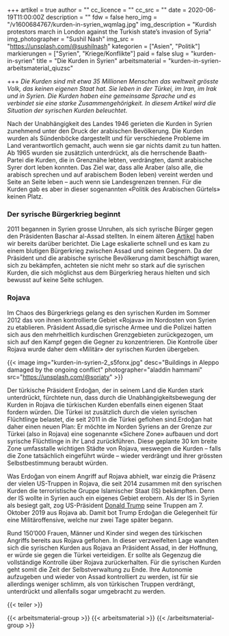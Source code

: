 +++
artikel = true
author = ""
cc_licence = ""
cc_src = ""
date = 2020-06-19T11:00:00Z
description = ""
fdw = false
hero_img = "/v1600684767/kurden-in-syrien_wqmlag.jpg"
img_description = "Kurdish protestors march in London against the Turkish state’s invasion of Syria"
img_photographer = "Sushil Nash"
img_src = "https://unsplash.com/@sushilnash"
kategorien = ["Asien", "Politik"]
markierungen = ["Syrien", "Kriege/Konflikte"]
paid = false
slug = "kurden-in-syrien"
title = "Die Kurden in Syrien"
arbeitsmaterial = "kurden-in-syrien-arbeitsmaterial_qiuzsc"

+++
_Die Kurden sind mit etwa 35 Millionen Menschen das weltweit grösste Volk, das keinen eigenen Staat hat. Sie leben in der Türkei, im Iran, im Irak und in Syrien. Die Kurden haben eine gemeinsame Sprache und es verbindet sie eine starke Zusammengehörigkeit. In diesem Artikel wird die Situation der syrischen Kurden beleuchtet._

Nach der Unabhängigkeit des Landes 1946 gerieten die Kurden in Syrien zunehmend unter den Druck der arabischen Bevölkerung. Die Kurden wurden als Sündenböcke dargestellt und für verschiedene Probleme im Land verantwortlich gemacht, auch wenn sie gar nichts damit zu tun hatten. Ab 1965 wurden sie zusätzlich unterdrückt, als die herrschende Baath-Partei die Kurden, die in Grenznähe lebten, verdrängten, damit arabische Syrer dort leben konnten. Das Ziel war, dass alle Araber (also alle, die arabisch sprechen und auf arabischem Boden leben) vereint werden und Seite an Seite leben – auch wenn sie Landesgrenzen trennen. Für die Kurden gab es aber in dieser sogenannten «Politik des Arabischen Gürtels» keinen Platz.

### Der syrische Bürgerkrieg beginnt

2011 begannen in Syrien grosse Unruhen, als sich syrische Bürger gegen den Präsidenten Baschar al-Assad stellten. In einem älteren [Artikel](https://www.chinderzytig.ch/unabhaengigkeitstag-syrien) haben wir bereits darüber berichtet. Die Lage eskalierte schnell und es kam zu einem blutigen Bürgerkrieg zwischen Assad und seinen Gegnern. Da der Präsident und die arabische syrische Bevölkerung damit beschäftigt waren, sich zu bekämpfen, achteten sie nicht mehr so stark auf die syrischen Kurden, die sich möglichst aus dem Bürgerkrieg heraus hielten und sich bewusst auf keine Seite schlugen.

### Rojava

Im Chaos des Bürgerkriegs gelang es den syrischen Kurden im Sommer 2012 das von ihnen kontrollierte Gebiet «Rojava» im Nordosten von Syrien zu etablieren. Präsident Assad,die syrische Armee und die Polizei hatten sich aus den mehrheitlich kurdischen Grenzgebieten zurückgezogen, um sich auf den Kampf gegen die Gegner zu konzentrieren. Die Kontrolle über Rojava wurde daher dem «Militär» der syrischen Kurden übergeben.

{{< image img="kurden-in-syrien-2_s5fonx.jpg" desc="Buildings in Aleppo damaged by the ongoing conflict" photographer="aladdin hammami" src="https://unsplash.com/@soriaty" >}}

Der türkische Präsident Erdoğan, der in seinem Land die Kurden stark unterdrückt, fürchtete nun, dass durch die Unabhängigkeitsbewegung der Kurden in Rojava die türkischen Kurden ebenfalls einen eigenen Staat fordern würden. Die Türkei ist zusätzlich durch die vielen syrischen Flüchtlinge belastet, die seit 2011 in die Türkei geflohen sind.Erdoğan hat daher einen neuen Plan: Er möchte im Norden Syriens an der Grenze zur Türkei (also in Rojava) eine sogenannte «Sichere Zone» aufbauen und dort syrische Flüchtlinge in ihr Land zurückführen. Diese geplante 30 km breite Zone umfasstalle wichtigen Städte von Rojava, weswegen die Kurden – falls die Zone tatsächlich eingeführt würde – wieder verdrängt und ihrer grössten Selbstbestimmung beraubt würden.

Was Erdoğan von einem Angriff auf Rojava abhielt, war einzig die Präsenz der vielen US-Truppen in Rojava, die seit 2014 zusammen mit den syrischen Kurden die terroristische Gruppe Islamischer Staat (IS) bekämpften. Denn der IS wollte in Syrien auch ein eigenes Gebiet erobern. Als der IS in Syrien als besiegt galt, zog US-Präsident [Donald Trump](https://www.chinderzytig.ch/donaldtrump) seine Truppen am 7. Oktober 2019 aus Rojava ab. Damit bot Trump Erdoğan die Gelegenheit für eine Militäroffensive, welche nur zwei Tage später begann.

Rund 150’000 Frauen, Männer und Kinder sind wegen des türkischen Angriffs bereits aus Rojava geflohen. In dieser verzweifelten Lage wandten sich die syrischen Kurden aus Rojava an Präsident Assad, in der Hoffnung, er würde sie gegen die Türkei verteidigen. Er sollte als Gegenzug die vollständige Kontrolle über Rojava zurückerhalten. Für die syrischen Kurden geht somit die Zeit der Selbstverwaltung zu Ende. Ihre Autonomie aufzugeben und wieder von Assad kontrolliert zu werden, ist für sie allerdings weniger schlimm, als von türkischen Truppen verdrängt, unterdrückt und allenfalls sogar umgebracht zu werden.

{{< teiler >}}

{{< arbeitsmaterial-group >}}
{{< arbeitsmaterial >}}
{{< /arbeitsmaterial-group >}}
